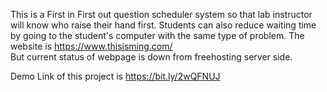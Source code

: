 This is a First in First out question scheduler system so that lab instructor will know who raise their hand first. Students can also reduce waiting time by going to the student's computer with the same type of problem. 
The website is
https://www.thisisming.com/  
But current status of webpage is down from freehosting server side. 

Demo Link of this project is 
https://bit.ly/2wQFNUJ
